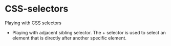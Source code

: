 # CSS-selectors
Playing with CSS selectors

- Playing with adjacent sibling selector. The + selector is used to select an element that is directly after another specific element.
